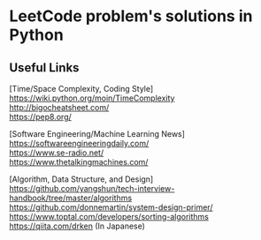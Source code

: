 # LeetCode problem's solutions in Python

## Useful Links
[Time/Space Complexity, Coding Style]  
https://wiki.python.org/moin/TimeComplexity  
http://bigocheatsheet.com/  
https://pep8.org/  

[Software Engineering/Machine Learning News]  
https://softwareengineeringdaily.com/  
https://www.se-radio.net/  
https://www.thetalkingmachines.com/  

[Algorithm, Data Structure, and Design]  
https://github.com/yangshun/tech-interview-handbook/tree/master/algorithms  
https://github.com/donnemartin/system-design-primer/  
https://www.toptal.com/developers/sorting-algorithms  
https://qiita.com/drken (In Japanese)  

